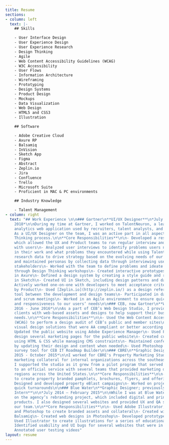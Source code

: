 ```yaml
---
title: Resume
sections:
- column: left
  text: |-
    ## Skills

    - User Interface Design
    - User Experience Design
    - User Experience Research
    - Design Thinking
    - Agile
    - Web Content Accessibility Guidelines (WCAG)
    - W3C Accessibility
    - User Flows
    - Information Architecture
    - Wireframing
    - Prototyping
    - Design Systems
    - Product Design
    - Mockups
    - Data Visualization
    - Web Design
    - HTML5 and CSS3
    - Illustration

    ## Software

    - Adobe Creative Cloud
    - Axure RP
    - Balsamiq
    - InVision
    - Sketch App
    - Figma
    - Abstract
    - Zeplin.io
    - Jira
    - Confluence
    - Trello
    - Microsoft Suite
    - Proficient in MAC & PC environments

    ## Industry Knowledge

    - Talent Management
- column: right
  text: "## Work Experience \n\n### Gartner\n**UI/UX Designer**\n*July 2016 - August
    2018*\n\nDuring my time at Gartner, I worked on TalentNeuron, a leading talent
    analytics web application used by recruiters, talent analysts, and other HR professionals.
    As a UI/UX Designer on the team, I was an active part in all aspects of the Design
    Thinking process.\n\n**Core Responsibilities**\n\n- Developed a research process,
    which allowed the UX and Product teams to run regular interview and testing cycles
    with users\n- Analyzed user interviews to identify problems users needed to solve
    in their work and what problems they encountered while using TalentNeuron\n- Used
    research data to drive strategy based on the evolving needs of our users\n- Developed
    and maintained personas by collecting data through interviewing users and key
    stakeholders\n- Worked with the team to define problems and ideate on solutions
    through Design Thinking workshops\n- Created interactive prototypes and wireframes
    in Axure\n- Defined a design system by creating a style guide and reusable components
    in Sketch\n- Created UI in Sketch, including design patterns and data visualizations\n-
    Actively worked one-on-one with developers to meet acceptance criteria defined
    by Product\n- Used [Zeplin.io](http://zeplin.io/) as a design reference and communication
    tool between the development and design teams\n- Participated in daily stand-up
    and scrum meetings\n- Worked in an Agile environment to ensure quick delivery
    and responsiveness to our users‘ needs\n\n### CEB, now Gartner\n**Web Design Contractor**\n\n*April
    2016 - June 2016*\n\nAs a part of CEB’s Web Design Studio, I provided internal
    clients with web-based assets and designs to help support their business’ particular
    needs.\n\n**Core Responsibilities**\n\n- Used the Web Content Accessibility Guidelines
    (WCAG) to perform a design audit of CEB’s public and member sites\n- Created on-brand
    visual design solutions that were AA compliant or better according to WCAG\n-
    Updated the public website using Adobe Experience Manager\n- Used Photoshop to
    design several marketing pages for the public website\n- Created custom sites
    using HTML & CSS while managing CMS constraints\n- Maintained conference microsites
    by updating their design and content when needed\n- Used Photoshop to design a
    survey tool for CEB IT Roadmap Builder\n\n### CBRE\n**Graphic Design Contractor**\n\n*June
    2015 - October 2015*\n\nI worked for CBRE's Property Marketing Studio to create
    marketing collateral for internal organizations across the southeastern region.
    I supported the studio as it grew from a pilot program that served only the southeast
    to an official service with several teams that provided marketing design for multiple
    regions across the United States.\n\n**Core Responsibilities**\n\n- Used InDesign
    to create property branded pamphlets, brochures, flyers, and offering memorandums\n-
    Designed and developed property eBlast campaigns\n- Worked on projects that required
    quick turnarounds\n\n### Blue Water\n**Graphic Designer; previously Graphic Design
    Intern**\n\n*July 2014 – February 2015*\n\nWhile I was at Blue Water, I worked
    on the agency’s rebranding project, which included digital and print collateral
    products. I also designed several websites and provided UX and QA support for
    our team.\n\n**Core Responsibilities**\n\n- Used Adobe Illustrator, InDesign,
    and Photoshop to create branded assets and collateral\n- Created wireframes in
    Balsamiq\n- Created web designs in Photoshop\n- Developed prototypes in InVision\n-
    Used Illustrator to create illustrations for a series of educational videos\n-
    Identified usability and UI bugs for several websites that were in development\n-
    Annotated user testing videos"
layout: resume
---
```


